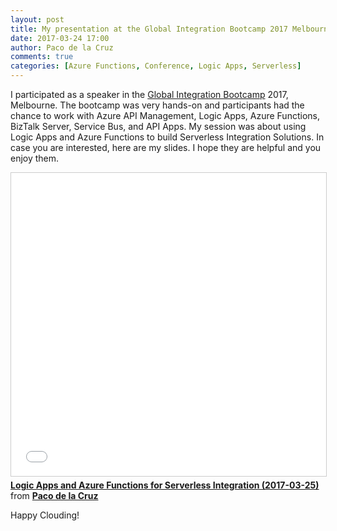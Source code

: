 ```yaml
---
layout: post
title: My presentation at the Global Integration Bootcamp 2017 Melbourne about Logic Apps with Azure Functions and the Magic of "Serverless" Integration
date: 2017-03-24 17:00
author: Paco de la Cruz
comments: true
categories: [Azure Functions, Conference, Logic Apps, Serverless]
---
```

I participated as a speaker in the <a href="https://www.globalintegrationbootcamp.com/">Global Integration Bootcamp</a> 2017, Melbourne. The bootcamp was very hands-on and participants had the chance to work with Azure API Management, Logic Apps, Azure Functions, BizTalk Server, Service Bus, and API Apps. My session was about using Logic Apps and Azure Functions to build Serverless Integration Solutions. In case you are interested, here are my slides. I hope they are helpful and you enjoy them.

<iframe src="//www.slideshare.net/slideshow/embed_code/key/mnFsKwMYLvGj69" width="595" height="485" frameborder="0" marginwidth="0" marginheight="0" scrolling="no" style="border:1px solid #CCC; border-width:1px; margin-bottom:5px; max-width: 100%;" allowfullscreen> </iframe> <div style="margin-bottom:5px"> <strong> <a href="//www.slideshare.net/pacodelac/logic-apps-and-azure-functions-92168167" title="Logic Apps and Azure Functions for Serverless Integration (2017-03-25)" target="_blank">Logic Apps and Azure Functions for Serverless Integration (2017-03-25)</a> </strong> from <strong><a href="https://www.slideshare.net/pacodelac" target="_blank">Paco de la Cruz</a></strong> </div>

Happy Clouding!
